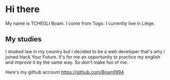 # Hi there 

My name is TCHEGLI Boam. I come from Togo. I currently live in Liège.

## My studies

I studied law in my country but i decided to be a web developer that's why i joined Hack Your Future. It's for me an opportunity to practice my english and improve it by the same way. So don't make fun of me.

Here's my github account https://github.com/Boam1994
